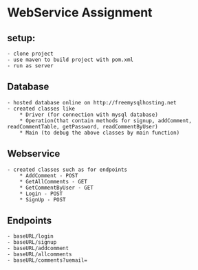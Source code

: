 # WebService Assignment

## setup: 
    - clone project
    - use maven to build project with pom.xml
    - run as server
    
## Database
    - hosted database online on http://freemysqlhosting.net
    - created classes like
        * Driver (for connection with mysql database)
        * Operation(that contain methods for signup, addComment, readCommentTable, getPassword, readCommentByUser)
        * Main (to debug the above classes by main function)
        
## Webservice
    - created classes such as for endpoints
        * AddComment - POST
        * GetAllComments - GET
        * GetCommentByUser - GET
        * Login - POST
        * SignUp - POST

## Endpoints
    - baseURL/login
    - baseURL/signup
    - baseURL/addcomment
    - baseURL/allcomments
    - baseURL/comments?uemail=
